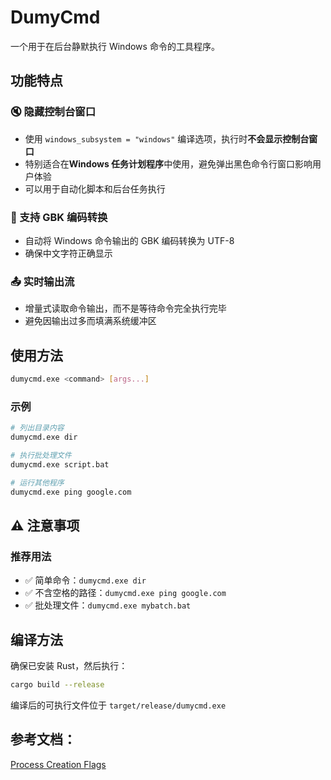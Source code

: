 # DumyCmd

一个用于在后台静默执行 Windows 命令的工具程序。

## 功能特点

### 🔇 隐藏控制台窗口

- 使用 `windows_subsystem = "windows"` 编译选项，执行时**不会显示控制台窗口**
- 特别适合在**Windows 任务计划程序**中使用，避免弹出黑色命令行窗口影响用户体验
- 可以用于自动化脚本和后台任务执行

### 📝 支持 GBK 编码转换

- 自动将 Windows 命令输出的 GBK 编码转换为 UTF-8
- 确保中文字符正确显示

### 📤 实时输出流

- 增量式读取命令输出，而不是等待命令完全执行完毕
- 避免因输出过多而填满系统缓冲区

## 使用方法

```bash
dumycmd.exe <command> [args...]
```

### 示例

```bash
# 列出目录内容
dumycmd.exe dir

# 执行批处理文件
dumycmd.exe script.bat

# 运行其他程序
dumycmd.exe ping google.com
```

## ⚠️ 注意事项

### 推荐用法

- ✅ 简单命令：`dumycmd.exe dir`
- ✅ 不含空格的路径：`dumycmd.exe ping google.com`
- ✅ 批处理文件：`dumycmd.exe mybatch.bat`

## 编译方法

确保已安装 Rust，然后执行：

```bash
cargo build --release
```

编译后的可执行文件位于 `target/release/dumycmd.exe`


## 参考文档：

[Process Creation Flags](https://learn.microsoft.com/en-us/windows/win32/procthread/process-creation-flags)
